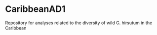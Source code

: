 # CaribbeanAD1
Repository for analyses related to the diversity of wild G. hirsutum in the Caribbean
